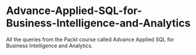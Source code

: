 # Advance-Applied-SQL-for-Business-Intelligence-and-Analytics
All the queries from the Packt course called Advance Applied SQL for Business Intelligence and Analytics.
